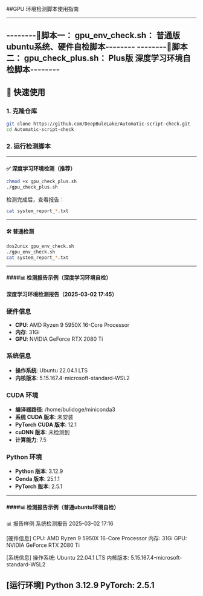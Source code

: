 ##GPU 环境检测脚本使用指南

----------------------------------------------------------------------------------------------------------------------------------
--------🚀脚本一： gpu_env_check.sh： 普通版 ubuntu系统、硬件自检脚本--------
--------🚀脚本二： gpu_check_plus.sh： Plus版 深度学习环境自检脚本--------
----------------------------------------------------------------------------------------------------------------------------------
## 🚀 快速使用
### 1. 克隆仓库
```bash
git clone https://github.com/DeepBuleLake/Automatic-script-check.git
cd Automatic-script-check
```

### 2. 运行检测脚本
----------------------------------------------------------------------------------------------------------------------------------
#### ✅ 深度学习环境检测（推荐）
```bash
chmod +x gpu_check_plus.sh
./gpu_check_plus.sh
```
检测完成后，查看报告：
```bash
cat system_report_*.txt
```
----------------------------------------------------------------------------------------------------------------------------------
#### 🛠 普通检测
```bash
dos2unix gpu_env_check.sh
./gpu_env_check.sh
cat system_report_*.txt
```
----------------------------------------------------------------------------------------------------------------------------------

#### ####📊 检测报告示例（深度学习环境自检）
**深度学习环境检测报告（2025-03-02 17:45）**

### 硬件信息
- **CPU**: AMD Ryzen 9 5950X 16-Core Processor
- **内存**: 31Gi
- **GPU**: NVIDIA GeForce RTX 2080 Ti

### 系统信息
- **操作系统**: Ubuntu 22.04.1 LTS
- **内核版本**: 5.15.167.4-microsoft-standard-WSL2

### CUDA 环境
- **编译器路径**: /home/bulidoge/miniconda3
- **系统 CUDA 版本**: 未安装
- **PyTorch CUDA 版本**: 12.1
- **cuDNN 版本**: 未检测到
- **计算能力**: 7.5

### Python 环境
- **Python 版本**: 3.12.9
- **Conda 版本**: 25.1.1
- **PyTorch 版本**: 2.5.1
----------------------------------------------------------------------------------------------------------------------------------

#### ####📊 检测报告示例（普通ubuntu环境自检）
📊 报告样例
系统检测报告 2025-03-02 17:16

[硬件信息]
CPU: AMD Ryzen 9 5950X 16-Core Processor
内存: 31Gi
GPU: NVIDIA GeForce RTX 2080 Ti

[系统信息]
操作系统: Ubuntu 22.04.1 LTS
内核版本: 5.15.167.4-microsoft-standard-WSL2

[运行环境]
Python 3.12.9
PyTorch: 2.5.1
----------------------------------------------------------------------------------------------------------------------------------

